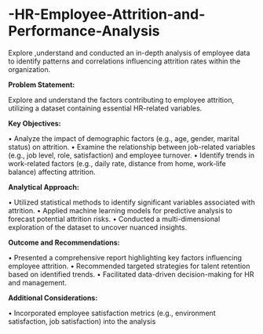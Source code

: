 # -HR-Employee-Attrition-and-Performance-Analysis
Explore ,understand and conducted an in-depth analysis of employee data to identify patterns and correlations influencing attrition rates within the organization.


**Problem Statement:**

 Explore and understand the factors contributing to employee attrition, utilizing a dataset containing essential HR-related variables.


**Key Objectives:**

•	Analyze the impact of demographic factors (e.g., age, gender, marital status) on attrition.
•	Examine the relationship between job-related variables (e.g., job level, role, satisfaction) and employee turnover.
•	Identify trends in work-related factors (e.g., daily rate, distance from home, work-life balance) affecting attrition.


**Analytical Approach:**

•	Utilized statistical methods to identify significant variables associated with attrition.
•	Applied machine learning models for predictive analysis to forecast potential attrition risks.
•	Conducted a multi-dimensional exploration of the dataset to uncover nuanced insights.


**Outcome and Recommendations:**

•	Presented a comprehensive report highlighting key factors influencing employee attrition.
•	Recommended targeted strategies for talent retention based on identified trends.
•	Facilitated data-driven decision-making for HR and management.


**Additional Considerations:**

•	Incorporated employee satisfaction metrics (e.g., environment satisfaction, job satisfaction) into the analysis

